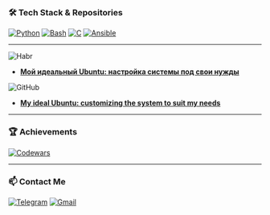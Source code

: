 ### 🛠 Tech Stack & Repositories
[![Python](https://img.shields.io/badge/Python-3776AB?style=flat-square&logo=python&logoColor=white)](https://github.com/pcade/python_library)
[![Bash](https://img.shields.io/badge/Bash-4EAA25?style=flat-square&logo=gnu-bash&logoColor=white)](https://github.com/pcade/bash_library)
[![C](https://img.shields.io/badge/C-A8B9CC?style=flat-square&logo=c&logoColor=white)](https://github.com/pcade/Cansi)
[![Ansible](https://img.shields.io/badge/Ansible-EE0000?style=flat-square&logo=ansible&logoColor=white)](https://github.com/pcade/ansible_library)

---
![Habr](https://img.shields.io/badge/📖_Habr_Article-65A3BE?style=for-the-badge)
- [**Мой идеальный Ubuntu: настройка системы под свои нужды**](https://habr.com/ru/companies/aquarius/articles/899068/)

![GitHub](https://img.shields.io/badge/💻_GitHub-181717?style=for-the-badge&logo=github&logoColor=white)
- [**My ideal Ubuntu: customizing the system to suit my needs**]([https://habr.com/ru/companies/aquarius/articles/899068/](https://github.com/pcade/perfect-ubuntu-setup))

---
### 🏆 Achievements
[![Codewars](https://www.codewars.com/users/pcade/badges/small)](https://www.codewars.com/users/pcade)  

---
### 📫 Contact Me
[![Telegram](https://img.shields.io/badge/Telegram-26A5E4?style=for-the-badge&logo=telegram)](https://t.me/gpcade)
[![Gmail](https://img.shields.io/badge/Gmail-D14836?style=for-the-badge&logo=gmail&logoColor=white)](mailto:pahomovgrigorii@gmail.com)

